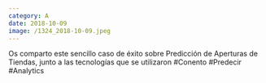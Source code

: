 ```yaml
--- 
category: A 
date: 2018-10-09 
image: /1324_2018-10-09.jpeg 
--- 
```


Os comparto este sencillo caso de éxito sobre Predicción de Aperturas de Tiendas, junto a las tecnologías que se utilizaron #Conento #Predecir #Analytics